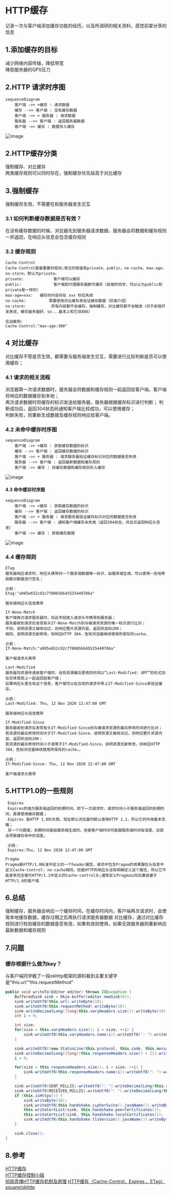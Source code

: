 # HTTP缓存

记录一次与客户端添加缓存功能的经历，以及所调研的相关资料，感觉前辈分享的信息

## 1.添加缓存的目标  

减少网络内容传输，降低带宽  
降低服务器的QPS压力

## 2.HTTP 请求时序图

```mermaid
sequenceDiagram
    客户端 ->> +缓存 : 请求数据
    缓存 -->> 客户端 : 没有缓存数据
    客户端 ->> + 服务器 : 请求数据
    服务器 -->> 客户端 : 返回服务器数据
    客户端 ->> 缓存 : 数据写入缓存
```

![image](https://p9-juejin.byteimg.com/tos-cn-i-k3u1fbpfcp/fa549e01867d404196f3334972f7fc69~tplv-k3u1fbpfcp-watermark.image)

## 2.HTTP缓存分类

强制缓存、对比缓存  
两类缓存规则可以同时存在，强制缓存优先级高于对比缓存

## 3.强制缓存

强制缓存生效，不需要在和服务器发生交互

### 3.1 如何判断缓存数据是否有效？

在没有缓存数据的时候，浏览器先到服务器请求数据，服务器会将数据和缓存规则一并返回，在响应头信息会包含缓存规则

### 3.2 缓存规则

```Cache-Control
Cache-Control
Cache-Control是最重要的规则;常见的取值有private、public、no-cache、max-age，no-store，默认为private。
private:             客户端可以缓存
public:              客户端和代理服务器都可缓存（前端的同学，可以认为public和private是一样的）
max-age=xxx:   缓存的内容将在 xxx 秒后失效
no-cache:          需要使用对比缓存来验证缓存数据（后面介绍）
no-store:           所有内容都不会缓存，强制缓存，对比缓存都不会触发（对于前端开发来说，缓存越多越好，so...基本上和它说886）

实战案例:
Cache-Control:"max-age:300"
```

## 4 对比缓存

对比缓存不管是否生效，都需要与服务端发生交互，需要进行比较判断是否可以使用缓存；  

### 4.1 请求的相关流程

浏览器第一次请求数据时，服务器会将数据和缓存规则一起返回给客户端，客户端将响应的数据缓存到本地；  
再次请求数据时将缓存的标识发送给服务器，服务器根据缓存标识进行判断；
判断成功后，返回304状态码通知客户端比较成功，可以使用缓存；  
判断失败，则重新生成数据及缓存规则响应给客户端。

### 4.2 未命中缓存时序图

```mermaid
sequenceDiagram
    客户端 ->> +缓存 : 获取缓存数据的标识
    缓存 -->> 客户端 : 返回缓存数据的标识
    客户端 ->> + 服务器 : 请求服务器验证缓存标识对应的数据是否失效
    服务器 -->> 客户端 : 返回最新数据和缓存规则
    客户端 ->> 缓存 : 将缓存数据和缓存规则存入缓存
```

![image](https://p1-juejin.byteimg.com/tos-cn-i-k3u1fbpfcp/73609056038f4497b425390f484ac413~tplv-k3u1fbpfcp-watermark.image)

#### 4.3 命中缓存时序图

```mermaid
sequenceDiagram
    客户端 ->> +缓存 : 获取缓存数据的标识
    缓存 -->> 客户端 : 返回缓存数据的标识
    客户端 ->> + 服务器 : 请求服务器验证缓存标识对应的数据是否失效
    服务器 -->> 客户端 : 通知客户端缓存未失效（返回304状态，并且仅返回响应头信息）
    客户端 ->> 缓存 : 获取缓存数据
```

![image](https://p1-juejin.byteimg.com/tos-cn-i-k3u1fbpfcp/1e6063e2174e46039f11dc2e91f26166~tplv-k3u1fbpfcp-watermark.image)

### 4.4 缓存规则

```ETag
ETag
服务器响应请求时，响应头携带的一个服务端数据唯一标识，由服务端生成，可以使用一些哈希函数对数据进行签名；

示例：
Etag:"a985e652c92c7f0065b645525449786a"

服务端响应头信息携带
```

```If-None-Match
If-None-Match
客户端再次请求服务器时，将此字段放入请求头中携带到服务器；
服务器收到请求后发现有头If-None-Match则与被请求资源的唯一标识进行比对；
不同，说明资源又被改动过，则响应整片资源内容，返回状态码200；
相同，说明资源无新修改，则响应HTTP 304，告知浏览器继续使用所保存的cache。

示例：
If-None-Match:"a985e652c92c7f0065b645525449786a"

客户端请求头携带
```

```Last-Modified
Last-Modified
服务器将资源传递给客户端时，会将资源最后更改的时间以“Last-Modified: GMT”的形式加在实体首部上一起返回给客户端；
如果响应头里含有这个信息，客户端可以在后续的请求中带上If-Modified-Since来验证缓存。

示例：
Last-Modified: Thu, 12 Nov 2020 12:47:00 GMT

服务端响应头信息携带
```

```If-Modified-Since
If-Modified-Since
服务器收到请求后发现有头If-Modified-Since则与被请求资源的最后修改时间进行比对；
若资源的最后修改时间大于If-Modified-Since，说明资源又被改动过，则响应整片资源内容，返回状态码200；
若资源的最后修改时间小于或等于If-Modified-Since，说明资源无新修改，则响应HTTP 304，告知浏览器继续使用所保存的cache。。

示例：
If-Modified-Since: Thu, 12 Nov 2020 12:47:00 GMT

客户端请求头携带
```

## 5.HTTP1.0的一些规则

```Expires
 Expires
 Expires的值为服务端返回的到期时间，即下一次请求时，请求时间小于服务端返回的到期时间，直接使用缓存数据；
 Expires 是HTTP 1.0的东西，现在默认浏览器均默认使用HTTP 1.1，所以它的作用基本忽略；
 另一个问题是，到期时间是由服务端生成的，但是客户端时间可能跟服务端时间有误差，这就会导致缓存命中的误差。
 
 示例：
 Expires:Thu, 12 Nov 2020 12:47:00 GMT
```

```Pragma
Pragma
Pragma是HTTP/1.0标准中定义的一个header属性，请求中包含Pragma的效果跟在头信息中定义Cache-Control: no-cache相同，但是HTTP的响应头没有明确定义这个属性，所以它不能拿来完全替代HTTP/1.1中定义的Cache-control头;通常定义Pragma以向后兼容基于HTTP/1.0的客户端
```

## 6.总结

强制缓存，服务器会响应一个缓存时间，在缓存时间内，客户端再次请求时，会使用本地缓存数据，缓存过期之后再执行请求服务器数据 对比缓存，通过对比缓存规则进行校验缓存的数据是否有效，如果有效则使用，如果无效服务器则重新响应最新数据和缓存规则

## 7.问题

### 缓存根据什么做为key？

与客户端同学截了一段okhttp框架的源码看到主要关键字是“this.url”“this.requestMethod”

```java
public void writeTo(Editor editor) throws IOException {
    BufferedSink sink = Okio.buffer(editor.newSink(0));
    sink.writeUtf8(this.url).writeByte(10);
    sink.writeUtf8(this.requestMethod).writeByte(10);
    sink.writeDecimalLong((long)this.varyHeaders.size()).writeByte(10);
    int i = 0;

    int size;
    for(size = this.varyHeaders.size(); i < size; ++i) {
        sink.writeUtf8(this.varyHeaders.name(i)).writeUtf8(": ").writeUtf8(this.varyHeaders.value(i)).writeByte(10);
    }

    sink.writeUtf8((new StatusLine(this.protocol, this.code, this.message)).toString()).writeByte(10);
    sink.writeDecimalLong((long)(this.responseHeaders.size() + 2)).writeByte(10);
    i = 0;

    for(size = this.responseHeaders.size(); i < size; ++i) {
        sink.writeUtf8(this.responseHeaders.name(i)).writeUtf8(": ").writeUtf8(this.responseHeaders.value(i)).writeByte(10);
    }

    sink.writeUtf8(SENT_MILLIS).writeUtf8(": ").writeDecimalLong(this.sentRequestMillis).writeByte(10);
    sink.writeUtf8(RECEIVED_MILLIS).writeUtf8(": ").writeDecimalLong(this.receivedResponseMillis).writeByte(10);
    if (this.isHttps()) {
        sink.writeByte(10);
        sink.writeUtf8(this.handshake.cipherSuite().javaName()).writeByte(10);
        this.writeCertList(sink, this.handshake.peerCertificates());
        this.writeCertList(sink, this.handshake.localCertificates());
        sink.writeUtf8(this.handshake.tlsVersion().javaName()).writeByte(10);
    }

    sink.close();
}
```

## 8.参考

[HTTP缓存](https://developer.mozilla.org/zh-CN/docs/Web/HTTP/Caching_FAQ)  
[HTTP缓存控制小结](https://imweb.io/topic/5795dcb6fb312541492eda8c)  
[彻底弄懂HTTP缓存机制及原理](https://www.cnblogs.com/chenqf/p/6386163.html)
[HTTP缓存（Cache-Control、Expires 、ETag）](https://cloud.tencent.com/developer/article/1359915)
[square/okhttp](https://github.com/square/okhttp/blob/parent-3.14.7/okhttp/src/main/java/okhttp3/internal/cache/CacheInterceptor.java)
